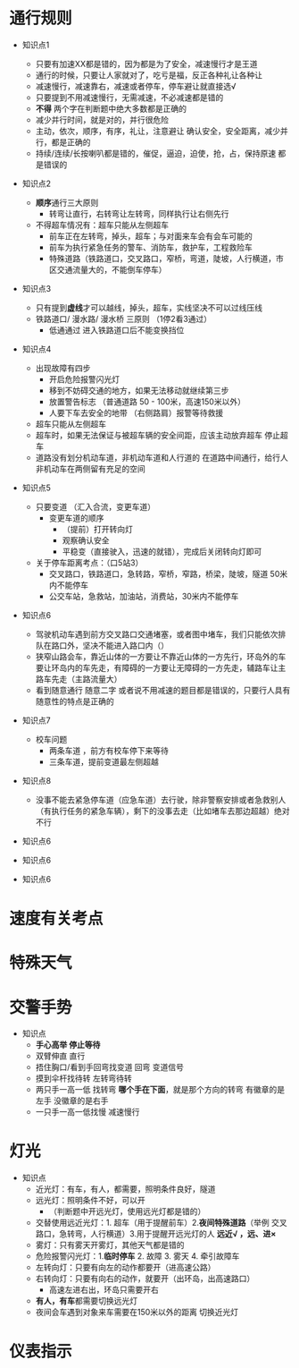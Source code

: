 



# 通行规则

- 知识点1 

	- 只要有加速XX都是错的，因为都是为了安全，减速慢行才是王道
	- 通行的时候，只要让人家就对了，吃亏是福，反正各种礼让各种让
	- 减速慢行，减速靠右，减速或者停车，停车避让就直接选√
	- 只要提到不用减速慢行，无需减速，不必减速都是错的
	- **不得** 两个字在判断题中绝大多数都是正确的
	- 减少并行时间，就是对的，并行很危险
	- 主动，依次，顺序，有序，礼让，注意避让 确认安全，安全距离，减少并行，都是正确的
	- 持续/连续/长按喇叭都是错的，催促，逼迫，迫使，抢，占，保持原速 都是错误的

- 知识点2
	- **顺序**通行三大原则
		- 转弯让直行，右转弯让左转弯，同样执行让右侧先行
	- 不得超车情况有：超车只能从左侧超车
		- 前车正在左转弯，掉头，超车；与对面来车会有会车可能的
		- 前车为执行紧急任务的警车、消防车，救护车，工程救险车
		- 特殊道路（铁路道口，交叉路口，窄桥，弯道，陡坡，人行横道，市区交通流量大的，不能倒车停车）

- 知识点3
	- 只有提到**虚线**才可以越线，掉头，超车，实线坚决不可以过线压线
	- 铁路道口/ 漫水路/ 漫水桥 三原则 （1停2看3通过）
		-  低通通过 进入铁路道口后不能变换挡位

- 知识点4
	- 出现故障有四步
		- 开启危险报警闪光灯
		- 移到不妨碍交通的地方，如果无法移动就继续第三步
		- 放置警告标志 （普通道路 50 - 100米，高速150米以外）
		- 人要下车去安全的地带 （右侧路肩）报警等待救援
	- 超车只能从左侧超车
	- 超车时，如果无法保证与被超车辆的安全间距，应该主动放弃超车 停止超车
	- 道路没有划分机动车道，非机动车道和人行道的 在道路中间通行，给行人非机动车在两侧留有充足的空间

- 知识点5
	- 只要变道 （汇入合流，变更车道）
		- 变更车道的顺序
			- （提前）打开转向灯
			- 观察确认安全
			- 平稳变（直接驶入，迅速的就错），完成后关闭转向灯即可
	- 关于停车距离考点：（口5站3）
		- 交叉路口，铁路道口，急转路，窄桥，窄路，桥梁，陡坡，隧道 50米内不能停车
		- 公交车站，急救站，加油站，消费站，30米内不能停车

- 知识点6
	- 驾驶机动车遇到前方交叉路口交通堵塞，或者图中堵车，我们只能依次排队在路口外，坚决不能进入路口内（）
	- 狭窄山路会车，靠近山体的一方要让不靠近山体的一方先行，环岛外的车要让环岛内的车先走，有障碍的一方要让无障碍的一方先走，辅路车让主路车先走（主路流量大）
	- 看到随意通行 随意二字 或者说不用减速的题目都是错误的，只要行人具有随意性的特点是正确的


- 知识点7
	- 校车问题
		- 两条车道 ，前方有校车停下来等待
		- 三条车道，提前变道最左侧超越

- 知识点8
	- 没事不能去紧急停车道（应急车道）去行驶，除非警察安排或者急救别人（有执行任务的紧急车辆），剩下的没事去走（比如堵车去那边超越）绝对不行


- 知识点6

- 知识点6

- 知识点6
# 速度有关考点

# 特殊天气

# 交警手势

- 知识点
	- **手心高举 停止等待**
	- 双臂伸直 直行
	- 捂住胸口/看到手回弯找变道  回弯 变道信号
	- 摸到伞杆找待转  左转弯待转
	- 两只手一高一低 找转弯 **哪个手在下面**，就是那个方向的转弯 有徽章的是左手 没徽章的是右手
	- 一只手一高一低找慢 减速慢行

# 灯光


- 知识点
	- 近光灯：有车，有人，都需要，照明条件良好，隧道
	- 远光灯：照明条件不好，可以开
		- （判断题中开远光灯，使用远光灯都是错的）
	- 交替使用远近光灯：1. 超车（用于提醒前车）2.**夜间特殊道路**（举例 交叉路口，急转弯，人行横道）3.用于提醒开远光灯的人  **远近√ ，远、进×**
	- 雾灯：只有雾天开雾灯，其他天气都是错的
	- 危险报警闪光灯：1.**临时停车** 2. 故障 3. 雾天 4. 牵引故障车
	- 左转向灯：只要有向左的动作都要开（进高速公路）
	- 右转向灯：只要有向右的动作，就要开（出环岛，出高速路口）
		- 高速左进右出，环岛只需要开右
	- **有人，有车**都需要切换远光灯
	- 夜间会车遇到对象来车需要在150米以外的距离 切换近光灯


# 仪表指示